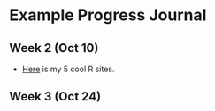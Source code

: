 # Example Progress Journal

## Week 2 (Oct 10)

+ [Here](files/interesting_examples.html) is my 5 cool R sites. 

## Week 3 (Oct 24)
